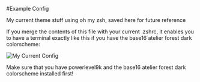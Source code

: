 #Example Config

My current theme stuff using oh my zsh, saved here for future reference

If you merge the contents of this file with your current .zshrc, it enables you to have a terminal exactly like this if you have the base16 atelier forest dark colorscheme:

![My Current Config](http://imgur.com/HCQvGfxl.png)

Make sure that you have powerlevel9k and the base16 atelier forest dark colorscheme installed first!
